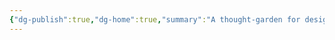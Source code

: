 ```yaml
---
{"dg-publish":true,"dg-home":true,"summary":"A thought-garden for designing in an interconnected world","permalink":"/000-welcome/","tags":["gardenEntry"],"dgPassFrontmatter":true,"created":"2023-08-11T13:14:31.000-05:00","updated":"2023-11-02T16:50:53.980-05:00"}
---
```




